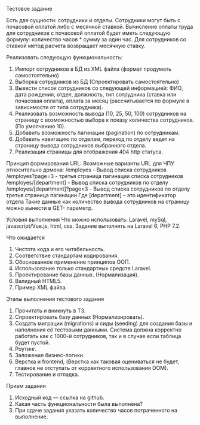 Тестовое задание

Есть две сущности: сотрудники и отделы. Сотрудники могут быть с почасовой оплатой
либо с месячной ставкой. Вычисление оплаты труда для сотрудников с почасовой
оплатой будет иметь следующую формулу: количество часов * сумму за один час.
Для сотрудников со ставкой метод расчета возвращает месячную ставку.

Реализовать следующую функциональность:
1. Импорт сотрудников в БД из XML файла (формат продумать самостоятельно)
2. Выборка сотрудников из БД (Спроектировать самостоятельно)
3. Вывести список сотрудников со следующей информацией: ФИО, дата рождения,
отдел, должность, тип сотрудника (ставка или почасовая оплата), оплата за месяц
(рассчитывается по формуле в зависимости от типа сотрудника).
4. Реализовать возможность вывода (10, 25, 50, 100) сотрудников на страницу с
возможностью выбора к показу количества сотрудников. (По умолчанию 10).
5. Добавить возможность пагинации (pagination) по сотрудникам.
6. Добавить навигацию по отделам, переход по отделу ведет на страницу вывода
сотрудников выбранного отдела.
7. Реализация страницы для отображения 404 http статуса.

Принцип формирования URL:
Возможные варианты URL для ЧПУ относительно домена:
/employes - Вывод списка сотрудников
/employes?page=3 - третья страница пагинации списка сотрудников
/employes/[department] - Вывод списка сотрудников по отделу
/employes/[department]?page=3 - Вывод списка сотрудников по отделу третья страница
пагинации
Где [department] – это идентификатор отдела
Такие данные как количество вывода сотрудников на страницу можно вынести в GET-
параметр.

Условия выполнения
Что можно использовать: Laravel, mySql, javascript/Vue.js,
html, css. Задание выполнять на Laravel 6, PHP 7.2.

Что ожидается
1. Чистота кода и его читабельность.
2. Соответствие стандартам кодирования.
3. Обоснованное применение принципов ООП.
4. Использование только стандартных средств Laravel.
5. Проектирование базы данных. (Нормализация).
6. Валидный HTML5.
7. Пример XML файла.

Этапы выполнения тестового задания
1. Прочитать и вникнуть в ТЗ.
2. Спроектировать базу данных (Нормализировать).
3.  Создать миграции (migrations) и сиды (seeding) для создания базы и наполнения
её тестовыми данными. Система должна корректно работать как с 1000-й
сотрудников, так и в случае если таблица будет пустой.
4. Роутинг.
5. Заложение бизнес-логики.
6. Верстка и frontend, (Верстка как таковая оцениваться не будет, главное не
отступать от корректного использования DOM).
7. Тестирование и отладка.

Прием задания
1.  Исходный код — ссылка на github.
2.  Какая часть функциональности была выполнена?
3.  При сдаче задания указать количество часов потраченного на выполнение.
